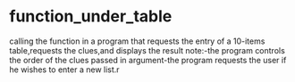 # function_under_table
calling the function in a program that requests the entry of a 10-items table,requests the clues,and displays the result note:-the program controls the order of the clues passed in argument-the program requests the user if he wishes to enter a new list.r
